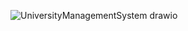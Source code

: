 ![UniversityManagementSystem drawio](https://user-images.githubusercontent.com/89942570/153661593-408244d9-3b1b-4a18-9257-e11b26b2f89f.png)
